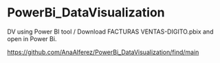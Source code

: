 # PowerBi_DataVisualization
DV using Power BI tool / Download FACTURAS VENTAS-DIGITO.pbix and open in Power Bi.

https://github.com/AnaAlferez/PowerBi_DataVisualization/find/main
